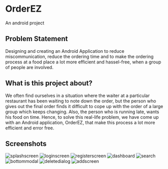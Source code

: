 # OrderEZ
An android project


## Problem Statement

Designing and creating an Android Application to reduce miscommunication, reduce the ordering time and to make the ordering process at a food place a lot more efficient and hassel-free, when a group of people are involved.


## What is this project about?

We often find ourselves in a situation where the waiter at a particular restaurant has been waiting to note down the order, but the person who gives out the final order finds it difficult to cope up with the order of a large group which keeps changing. Also, the person who is running late, wants his food on time. Hence, to solve this real-life problem, we have come up with an Android application, OrderEZ, that make this process a lot more efficient and error free.


## Screenshots

![splashscreen](images/SplashScreen.png)
![loginscreen](images/LoginPage.png)
![registerscreen](images/RegisterPage.png)
![dashboard](images/Dashboard.png)
![search](images/Search.png)
![bottommodal](images/UpdateBottomModal.png)
![deletedialog](images/DeleteDialog.png)
![addscreen](images/AddScreen.png)



